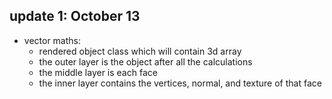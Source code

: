 ## update 1: October 13
- vector maths:
    - rendered object class which will contain 3d array 
    - the outer layer is the object after all the calculations
    - the middle layer is each face
    - the inner layer contains the vertices, normal, and texture of that face